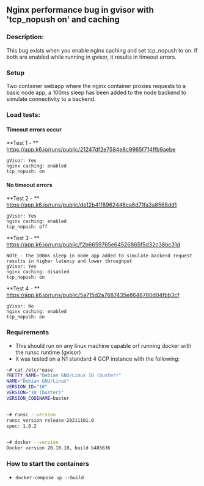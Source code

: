 ## Nginx performance bug in gvisor with 'tcp_nopush on' and caching

### Description:
This bug exists when you enable nginx caching and set tcp_nopush to on. If both are enabled while running in gvisor, it results in timeout errors.


### Setup
Two container webapp where the nginx container proxies requests to a basic node app, a 100ms sleep has been added to the node backend to simulate connectivity to a backend.

### Load tests:

#### Timeout errors occur
**Test 1 - **
https://app.k6.io/runs/public/21247df2e7584e8c9965f714ffb9aebe
```
gVisor: Yes 
nginx caching: enabled 
tcp_nopush: on
```

#### No timeout errors
**Test 2 - **
https://app.k6.io/runs/public/de12b41f8962448ca6d71fa3a8568dd1
```
gVisor: Yes
nginx caching: enabled
tcp_nopush: off
```

**Test 3 - **
https://app.k6.io/runs/public/f2b6659765e64526865f5d32c38bc31d
```
NOTE - the 100ms sleep in node app added to simulate backend request results in higher latency and lower throughput
gVisor: Yes
nginx caching: disabled
tcp_nopush: on
```

**Test 4 - **
https://app.k6.io/runs/public/5a715d2a7687435e8646780d04fbb3cf
```
gVisor: No
nginx caching: enabled
tcp_nopush: on
```




### Requirements
- This should run on any linux machine capable orf running docker with the runsc runtime (gvisor)
- It was tested on a N1 standard 4 GCP instance with the following:

```bash
~# cat /etc/*ease
PRETTY_NAME="Debian GNU/Linux 10 (buster)"
NAME="Debian GNU/Linux"
VERSION_ID="10"
VERSION="10 (buster)"
VERSION_CODENAME=buster


~# runsc --version
runsc version release-20211101.0
spec: 1.0.2


~# docker --version
Docker version 20.10.10, build b485636
```


### How to start the containers
- `docker-compose up --build`
